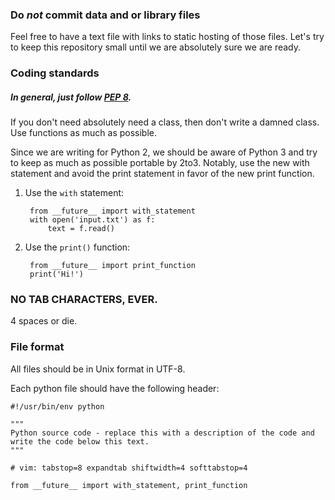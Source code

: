 ### Do *not* commit data and or library files

Feel free to have a text file with links to static hosting of those
files. Let's try to keep this repository small until we are absolutely
sure we are ready.

### Coding standards

##### In general, just follow [PEP 8](http://legacy.python.org/dev/peps/pep-0008/).

If you don't need absolutely need a  class, then don't write a damned
class. Use functions as much as possible.

Since we are writing for Python 2, we should be aware of Python 3 and
try to keep as much as possible portable by 2to3. Notably, use the new
with statement and avoid the print statement in favor of the new print
function.

1. Use the `with` statement:

        from __future__ import with_statement
        with open('input.txt') as f:
            text = f.read()

2. Use the `print()` function:
    
        from __future__ import print_function
        print('Hi!')


### NO TAB CHARACTERS, EVER.

4 spaces or die.


### File format

All files should be in Unix format in UTF-8.

Each python file should have the following header:

    #!/usr/bin/env python

    """
    Python source code - replace this with a description of the code and
    write the code below this text.
    """

    # vim: tabstop=8 expandtab shiftwidth=4 softtabstop=4

    from __future__ import with_statement, print_function
